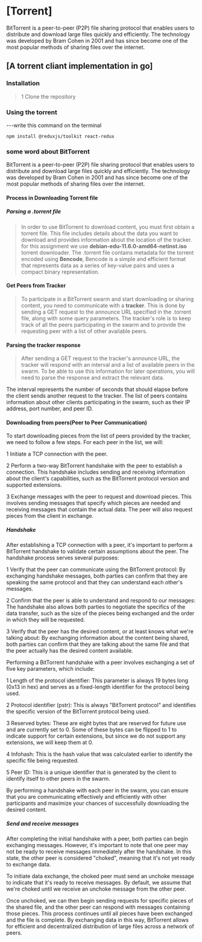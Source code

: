 # [Torrent]
BitTorrent is a peer-to-peer (P2P) file sharing protocol that enables users to distribute and download large files quickly and efficiently. The technology was developed by Bram Cohen in 2001 and has since become one of the most popular methods of sharing files over the internet.
## [A torrent cliant implementation in go]

### Installation
> 1 Clone the repository
### Using the torrent
---write this command on the terminal

```
npm install @reduxjs/toolkit react-redux
```

### some word about **BitTorrent**
BitTorrent is a peer-to-peer (P2P) file sharing protocol that enables users to distribute and download large files quickly and efficiently. The technology was developed by Bram Cohen in 2001 and has since become one of the most popular methods of sharing files over the internet.

#### Process in Downloading Torrent file
##### Parsing a .torrent file
>In order to use BitTorrent to download content, you must first obtain a torrent file. This file includes details about the data you want to download and provides information about the location of the tracker. for this assignment we use **debian-edu-11.6.0-amd64-netinst.iso** torrent downloader.
 The .torrent file contains metadata for the torrent encoded using **Bencode**, Bencode is a simple and efficient format that represents data as a series of key-value pairs and uses a compact binary representation.
#### Get Peers from Tracker
>To participate in a BitTorrent swarm and start downloading or sharing content, you need to communicate with a **tracker**. This is done by sending a GET request to the announce URL specified in the .torrent file, along with some query parameters. The tracker's role is to keep track of all the peers participating in the swarm and to provide the requesting peer with a list of other available peers.
#### Parsing the tracker response
> After sending a GET request to the tracker's announce URL, the tracker will respond with an interval and a list of available peers in the swarm. To be able to use this information for later operations, you will need to parse the response and extract the relevant data.

The interval represents the number of seconds that should elapse before the client sends another request to the tracker. The list of peers contains information about other clients participating in the swarm, such as their IP address, port number, and peer ID.

#### Downloading from peers(Peer to Peer Communication)
To start downloading pieces from the list of peers provided by the tracker, we need to follow a few steps. For each peer in the list, we will:

1 Initiate a TCP connection with the peer.

2 Perform a two-way BitTorrent handshake with the peer to establish a connection. This handshake includes sending and receiving information about the client's capabilities, such as the BitTorrent protocol version and supported extensions.

3 Exchange messages with the peer to request and download pieces. This involves sending messages that specify which pieces are needed and receiving messages that contain the actual data. The peer will also request pieces from the client in exchange.

##### Handshake
After establishing a TCP connection with a peer, it's important to perform a BitTorrent handshake to validate certain assumptions about the peer. The handshake process serves several purposes:

1 Verify that the peer can communicate using the BitTorrent protocol: By exchanging handshake messages, both parties can confirm that they are speaking the same protocol and that they can understand each other's messages.

2 Confirm that the peer is able to understand and respond to our messages: The handshake also allows both parties to negotiate the specifics of the data transfer, such as the size of the pieces being exchanged and the order in which they will be requested.

3 Verify that the peer has the desired content, or at least knows what we're talking about: By exchanging information about the content being shared, both parties can confirm that they are talking about the same file and that the peer actually has the desired content available.

Performing a BitTorrent handshake with a peer involves exchanging a set of five key parameters, which include:

1 Length of the protocol identifier: This parameter is always 19 bytes long (0x13 in hex) and serves as a fixed-length identifier for the protocol being used.

2 Protocol identifier (pstr): This is always "BitTorrent protocol" and identifies the specific version of the BitTorrent protocol being used.

3 Reserved bytes: These are eight bytes that are reserved for future use and are currently set to 0. Some of these bytes can be flipped to 1 to indicate support for certain extensions, but since we do not support any extensions, we will keep them at 0.

4 Infohash: This is the hash value that was calculated earlier to identify the specific file being requested.

5 Peer ID: This is a unique identifier that is generated by the client to identify itself to other peers in the swarm.

By performing a handshake with each peer in the swarm, you can ensure that you are communicating effectively and efficiently with other participants and maximize your chances of successfully downloading the desired content.

##### Send and receive messages

After completing the initial handshake with a peer, both parties can begin exchanging messages. However, it's important to note that one peer may not be ready to receive messages immediately after the handshake. In this state, the other peer is considered "choked", meaning that it's not yet ready to exchange data.

To initiate data exchange, the choked peer must send an unchoke message to indicate that it's ready to receive messages. By default, we assume that we're choked until we receive an unchoke message from the other peer.

Once unchoked, we can then begin sending requests for specific pieces of the shared file, and the other peer can respond with messages containing those pieces. This process continues until all pieces have been exchanged and the file is complete. By exchanging data in this way, BitTorrent allows for efficient and decentralized distribution of large files across a network of peers.
